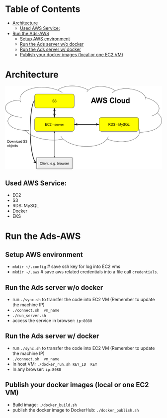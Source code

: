 # Table of Contents

-   [Architecture](#org690aff4)
    -   [Used AWS Service:](#orgceb377f)
-   [Run the Ads-AWS](#org54683cd)
    -   [Setup AWS environment](#org527db14)
    -   [Run the Ads server w/o docker](#org0c78858)
    -   [Run the Ads server w/ docker](#orgd283ead)
    -   [Publish your docker images (local or one EC2 VM)](#org53e7698)



<a id="org690aff4"></a>

# Architecture

![img](./images/ads-architecture.png "Architecture for a simple Ads upload backend using native AWS services")   


<a id="orgceb377f"></a>

## Used AWS Service:

-   EC2
-   S3
-   RDS: MySQL
-   Docker
-   EKS


<a id="org54683cd"></a>

# Run the Ads-AWS


<a id="org527db14"></a>

## Setup AWS environment

-   `mkdir ~/.config`    # save ssh key for log into EC2 vms
-   `mkdir ~/.aws`       # save aws related credentials into a file call `credentials`.


<a id="org0c78858"></a>

## Run the Ads server w/o docker

-   run `./sync.sh` to transfer the code into EC2 VM  (Remember to update the machine IP)
-   `./connect.sh  vm_name`
-   `./run_server.sh`
-   access the service in browser: `ip:8080`


<a id="orgd283ead"></a>

## Run the Ads server w/ docker

-   run `./sync.sh` to transfer the code into EC2 VM  (Remember to update the machine IP)
-   `./connect.sh  vm_name`
-   In host VM: `./docker_run.sh KEY_ID  KEY`
-   In any browser: `ip:8080`


<a id="org53e7698"></a>

## Publish your docker images (local or one EC2 VM)

-   Build image: `./docker_build.sh`
-   publish the docker image to DockerHub: `./docker_publish.sh`

